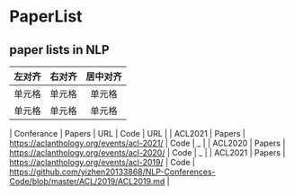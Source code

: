 # PaperList
## paper lists in NLP

| 左对齐 | 右对齐 | 居中对齐 |
| :-----| ----: | :----: |
| 单元格 | 单元格 | 单元格 |
| 单元格 | 单元格 | 单元格 |


| Conferance | Papers | URL | Code | URL |
| ACL2021 | Papers | https://aclanthology.org/events/acl-2021/ | Code | _ |
| ACL2020 | Papers | https://aclanthology.org/events/acl-2020/ | Code | _ |
| ACL2021 | Papers | https://aclanthology.org/events/acl-2019/ | Code | https://github.com/yizhen20133868/NLP-Conferences-Code/blob/master/ACL/2019/ACL2019.md |
